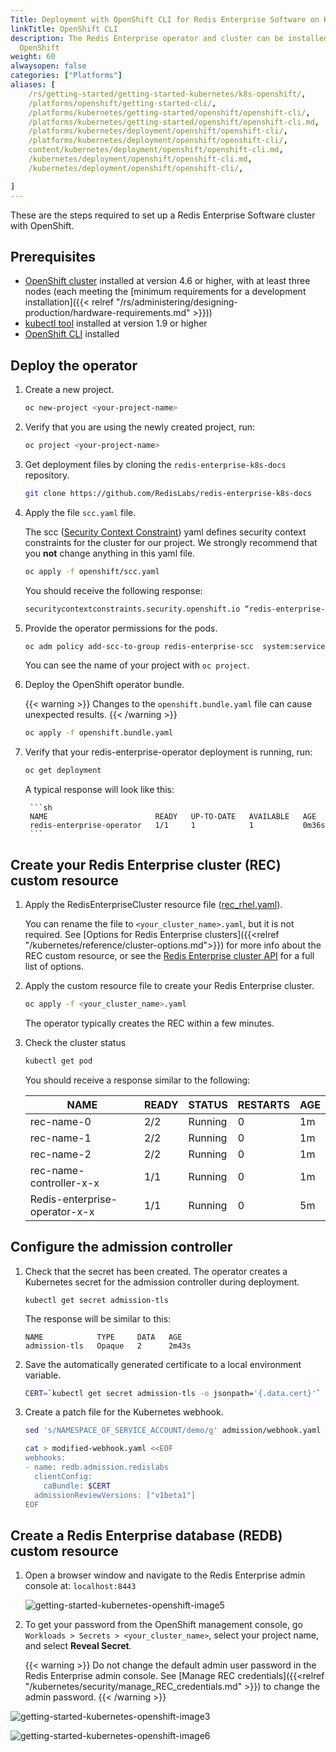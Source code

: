 ```yaml
---
Title: Deployment with OpenShift CLI for Redis Enterprise Software on Kubernetes
linkTitle: OpenShift CLI
description: The Redis Enterprise operator and cluster can be installed via CLI tools
  OpenShift
weight: 60
alwaysopen: false
categories: ["Platforms"]
aliases: [
    /rs/getting-started/getting-started-kubernetes/k8s-openshift/, 
    /platforms/openshift/getting-started-cli/,
    /platforms/kubernetes/getting-started/openshift/openshift-cli/,
    /platforms/kubernetes/getting-started/openshift/openshift-cli.md,
    /platforms/kubernetes/deployment/openshift/openshift-cli/,
    /platforms/kubernetes/deployment/openshift/openshift-cli/,
    content/kubernetes/deployment/openshift/openshift-cli.md,
    /kubernetes/deployment/openshift/openshift-cli.md,
    /kubernetes/deployment/openshift/openshift-cli/,

]
---
```

These are the steps required to set up a Redis Enterprise Software
cluster with OpenShift.

## Prerequisites

- [OpenShift cluster](https://docs.openshift.com/container-platform/4.8/installing/index.html) installed at version 4.6 or higher, with at least three nodes (each meeting the [minimum requirements for a development installation]({{< relref "/rs/administering/designing-production/hardware-requirements.md" >}}))
- [kubectl tool](https://kubernetes.io/docs/tasks/tools/install-kubectl/)  installed at version 1.9 or higher
- [OpenShift CLI](https://docs.openshift.com/container-platform/4.8/cli_reference/openshift_cli/getting-started-cli.html) installed

## Deploy the operator

1. Create a new project.

    ```sh 
    oc new-project <your-project-name> 
    ```

1. Verify that you are using the newly created project, run:

    ```sh
    oc project <your-project-name>
    ```

1. Get deployment files by cloning the `redis-enterprise-k8s-docs` repository.

    ```sh
    git clone https://github.com/RedisLabs/redis-enterprise-k8s-docs
    ```

1. Apply the file `scc.yaml` file.

     The scc ([Security Context Constraint](https://docs.openshift.com/container-platform/4.8/authentication/managing-security-context-constraints.html)) yaml defines security context constraints for the cluster for our project. We strongly recommend that you **not** change anything in this yaml file.

    ```sh
    oc apply -f openshift/scc.yaml
    ```

    You should receive the following response:

    ```sh
    securitycontextconstraints.security.openshift.io “redis-enterprise-scc” configured
    ```

1. Provide the operator permissions for the pods.

    ```sh
    oc adm policy add-scc-to-group redis-enterprise-scc  system:serviceaccounts:<project-name>
    ```

    You can see the name of your project with `oc project`.

1. Deploy the OpenShift operator bundle.

    {{< warning >}}
    Changes to the `openshift.bundle.yaml` file can cause unexpected results.
    {{< /warning >}}

    ```sh
    oc apply -f openshift.bundle.yaml
    ```

1. Verify that your redis-enterprise-operator deployment is running, run:

    ```sh
    oc get deployment
    ```

    A typical response will look like this:

        ```sh
        NAME                        READY   UP-TO-DATE   AVAILABLE   AGE
        redis-enterprise-operator   1/1     1            1           0m36s
        ```

## Create your Redis Enterprise cluster (REC) custom resource

1. Apply the RedisEnterpriseCluster resource file ([rec_rhel.yaml](https://github.com/RedisLabs/redis-enterprise-k8s-docs/blob/master/openshift/rec_rhel.yaml)).

    You can rename the file to `<your_cluster_name>.yaml`, but it is not required. See [Options for Redis Enterprise clusters]({{<relref "/kubernetes/reference/cluster-options.md">}}) for more info about the REC custom resource, or see the [Redis Enterprise cluster API](https://github.com/RedisLabs/redis-enterprise-k8s-docs/blob/master/redis_enterprise_cluster_api.md) for a full list of options.

1. Apply the custom resource file to create your Redis Enterprise cluster.

    ```sh
    oc apply -f <your_cluster_name>.yaml
    ```

    The operator typically creates the REC within a few minutes.

1. Check the cluster status

    ```sh
    kubectl get pod
    ```

    You should receive a response similar to the following:

    | NAME                             | READY | STATUS  | RESTARTS | AGE |
    | -------------------------------- | ----- | ------- | -------- | --- |
    | rec-name-0              | 2/2   | Running | 0        | 1m  |
    | rec-name-1              | 2/2   | Running | 0        | 1m  |
    | rec-name-2              | 2/2   | Running | 0        | 1m  |
    | rec-name-controller-x-x | 1/1   | Running | 0        | 1m  |
    | Redis-enterprise-operator-x-x    | 1/1   | Running | 0        | 5m  |

## Configure the admission controller

1. Check that the secret has been created.
   The operator creates a Kubernetes secret for the admission controller during deployment.

      ```
      kubectl get secret admission-tls
      ```

    The response will be similar to this:

    ```
    NAME            TYPE     DATA   AGE
    admission-tls   Opaque   2      2m43s
    ```

 1. Save the automatically generated certificate to a local environment variable.

    ```sh
    CERT=`kubectl get secret admission-tls -o jsonpath='{.data.cert}'`
    ```

 1. Create a patch file for the Kubernetes webhook.

    ```sh
    sed 's/NAMESPACE_OF_SERVICE_ACCOUNT/demo/g' admission/webhook.yaml | kubectl create -f -

    cat > modified-webhook.yaml <<EOF
    webhooks:
    - name: redb.admission.redislabs
      clientConfig:
        caBundle: $CERT
      admissionReviewVersions: ["v1beta1"]
    EOF
    ```


## Create a Redis Enterprise database (REDB) custom resource

1. Open a browser window and navigate to the Redis Enterprise admin console at: `localhost:8443`

    ![getting-started-kubernetes-openshift-image5]( /images/rs/getting-started-kubernetes-openshift-image5.png )

1. To get your password from the OpenShift management console, go `Workloads > Secrets > <your_cluster_name>`, select your project name, and select **Reveal Secret**.

    {{< warning >}}
Do not change the default admin user password in the Redis Enterprise admin console.
See [Manage REC credentials]({{<relref "/kubernetes/security/manage_REC_credentials.md" >}}) to change the admin password.
    {{< /warning >}}

![getting-started-kubernetes-openshift-image3]( /images/rs/getting-started-kubernetes-openshift-image3.png )



![getting-started-kubernetes-openshift-image6]( /images/rs/getting-started-kubernetes-openshift-image6.png )
